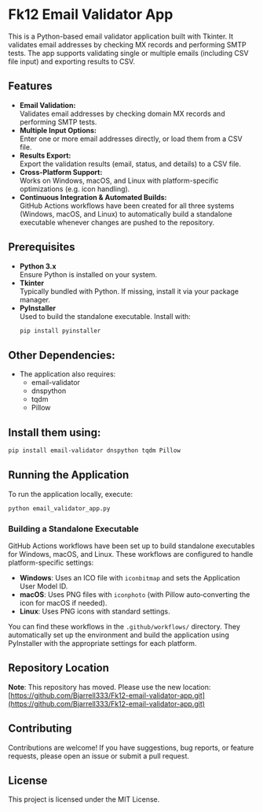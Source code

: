 # Fk12 Email Validator App

This is a Python-based email validator application built with Tkinter. It validates email addresses by checking MX records and performing SMTP tests. The app supports validating single or multiple emails (including CSV file input) and exporting results to CSV.

## Features

- **Email Validation:**  
  Validates email addresses by checking domain MX records and performing SMTP tests.
- **Multiple Input Options:**  
  Enter one or more email addresses directly, or load them from a CSV file.
- **Results Export:**  
  Export the validation results (email, status, and details) to a CSV file.
- **Cross-Platform Support:**  
  Works on Windows, macOS, and Linux with platform-specific optimizations (e.g. icon handling).
- **Continuous Integration & Automated Builds:**  
  GitHub Actions workflows have been created for all three systems (Windows, macOS, and Linux) to automatically build a standalone executable whenever changes are pushed to the repository.

## Prerequisites

- **Python 3.x**  
  Ensure Python is installed on your system.
- **Tkinter**  
  Typically bundled with Python. If missing, install it via your package manager.
- **PyInstaller**  
  Used to build the standalone executable. Install with:
  ```bash
  pip install pyinstaller
  
## Other Dependencies:
- The application also requires:
  - email-validator
  - dnspython
  - tqdm
  - Pillow

## Install them using:
```bash
pip install email-validator dnspython tqdm Pillow
```

## Running the Application

To run the application locally, execute:

```bash
python email_validator_app.py
```

### Building a Standalone Executable

GitHub Actions workflows have been set up to build standalone executables for Windows, macOS, and Linux. These workflows are configured to handle platform-specific settings:

- **Windows**: Uses an ICO file with `iconbitmap` and sets the Application User Model ID.
- **macOS**: Uses PNG files with `iconphoto` (with Pillow auto‑converting the icon for macOS if needed).
- **Linux**: Uses PNG icons with standard settings.

You can find these workflows in the `.github/workflows/` directory. They automatically set up the environment and build the application using PyInstaller with the appropriate settings for each platform.

## Repository Location

**Note**: This repository has moved. Please use the new location:  
[https://github.com/Bjarrell333/Fk12-email-validator-app.git](https://github.com/Bjarrell333/Fk12-email-validator-app.git)

## Contributing

Contributions are welcome! If you have suggestions, bug reports, or feature requests, please open an issue or submit a pull request.

## License

This project is licensed under the MIT License.

